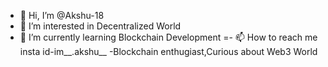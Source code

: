 - 👋 Hi, I’m @Akshu-18
- 👀 I’m interested in Decentralized World
- 🌱 I’m currently learning Blockchain Development
=- 📫 How to reach me insta id-im__.akshu__
-Blockchain enthugiast,Curious about Web3 World


<!---
Akshu-18/Akshu-18 is a ✨ special ✨ repository because its `README.md` (this file) appears on your GitHub profile.
You can click the Preview link to take a look at your changes.
--->
